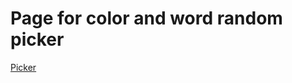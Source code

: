 # Page for color and word random picker 
[Picker](https://danielschwartz85.github.io/color-picker/picker)